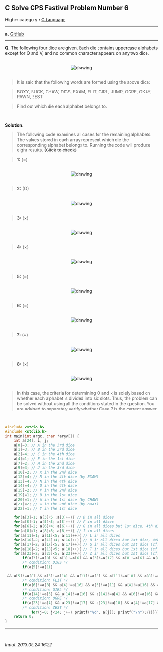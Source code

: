 ## **C Solve CPS Festival Problem Number 6**

Higher category **:** [C Language](https://jb243.github.io/pages/802)

---

**a.** [GitHub](https://github.com/JB243/nate9389/blob/main/C/CPS%20Festival%20Problem%20Number%206)

---

**Q.** The following four dice are given. Each die contains uppercase alphabets except for Q and V, and no common character appears on any two dice.

<br>
<center>
<img src="https://img1.daumcdn.net/thumb/R1280x0/?scode=mtistory2&fname=https%3A%2F%2Ft1.daumcdn.net%2Fcfile%2Ftistory%2F2658904856CA631D10" alt="drawing"/>
</center>
<br>

> It is said that the following words are formed using the above dice:

> BOXY, BUCK, CHAW, DIGS, EXAM, FLIT, GIRL, JUMP, OGRE, OKAY, PAWN, ZEST  

> Find out which die each alphabet belongs to.

<br>

**Solution.**

> The following code examines all cases for the remaining alphabets. The values stored in each array represent which die the corresponding alphabet belongs to. Running the code will produce eight results. **(Click to check)**

> **1:** (×)

<br>
<center>
<img src="https://img1.daumcdn.net/thumb/R1280x0/?scode=mtistory2&fname=https%3A%2F%2Ft1.daumcdn.net%2Fcfile%2Ftistory%2F2259744756CA6C9B26" alt="drawing"/>
</center>
<br>

> **2:** (O)

<br>
<center>
<img src="https://img1.daumcdn.net/thumb/R1280x0/?scode=mtistory2&fname=https%3A%2F%2Ft1.daumcdn.net%2Fcfile%2Ftistory%2F2666ED4B56CA6D7C0F" alt="drawing"/>
</center>
<br>

> **3:** (×)

<br>
<center>
<img src="https://img1.daumcdn.net/thumb/R1280x0/?scode=mtistory2&fname=https%3A%2F%2Ft1.daumcdn.net%2Fcfile%2Ftistory%2F23551E4A56CA6DBB03" alt="drawing"/>
</center>
<br>

> **4:** (×)

<br>
<center>
<img src="https://img1.daumcdn.net/thumb/R1280x0/?scode=mtistory2&fname=https%3A%2F%2Ft1.daumcdn.net%2Fcfile%2Ftistory%2F252A3B4956CA6DFA09" alt="drawing"/>
</center>
<br>

> **5:** (×)

<br>
<center>
<img src="https://img1.daumcdn.net/thumb/R1280x0/?scode=mtistory2&fname=https%3A%2F%2Ft1.daumcdn.net%2Fcfile%2Ftistory%2F265E614256CA6E3D0B" alt="drawing"/>
</center>
<br>

> **6:** (×)

<br>
<center>
<img src="https://img1.daumcdn.net/thumb/R1280x0/?scode=mtistory2&fname=https%3A%2F%2Ft1.daumcdn.net%2Fcfile%2Ftistory%2F264AA24256CA6E7F14" alt="drawing"/>
</center>
<br>

> **7:** (×)

<br>
<center>
<img src="https://img1.daumcdn.net/thumb/R1280x0/?scode=mtistory2&fname=https%3A%2F%2Ft1.daumcdn.net%2Fcfile%2Ftistory%2F2105434356CA6EB926" alt="drawing"/>
</center>
<br>

> **8:** (×)

<br>
<center>
<img src="https://img1.daumcdn.net/thumb/R1280x0/?scode=mtistory2&fname=https%3A%2F%2Ft1.daumcdn.net%2Fcfile%2Ftistory%2F263D533D56CA6EF614" alt="drawing"/>
</center>
<br>

> In this case, the criteria for determining O and × is solely based on whether each alphabet is divided into six slots. Thus, the problem can be solved without using all the conditions stated in the question. You are advised to separately verify whether Case 2 is the correct answer.

<br>

```c
#include <stdio.h>
#include <stdlib.h>
int main(int argc, char *argv[]) {
	int a[24], i, j;
	a[0]=3; // A in the 3rd dice
	a[1]=3; // B in the 3rd dice
	a[2]=4; // C in the 4th dice
	a[4]=1; // E in the 1st dice
	a[7]=2; // H in the 2nd dice
	a[9]=3; // J in the 3rd dice
	a[10]=2; // K in the 2nd dice
	a[12]=4; // M in the 4th dice (by EXAM)
	a[13]=4; // N in the 4th dice
	a[14]=4; // O in the 4th dice
	a[15]=2; // P in the 2nd dice
	a[19]=1; // U in the 1st dice
	a[20]=1; // W in the 1st dice (by CHAW)
	a[21]=2; // X in the 2nd dice (by BOXY)
	a[22]=1; // Y in the 1st dice

	for(a[3]=1; a[3]<5 ;a[3]++){ // D in all dices
	for(a[5]=1; a[5]<5; a[5]++){ // F in all dices
	for(a[6]=2; a[6]<4; a[6]++){ // G in all dices but 1st dice, 4th dice (cf. OGRE)
	for(a[8]=1; a[8]<5; a[8]++){ // I in all dices
	for(a[11]=1; a[11]<5; a[11]++){ // L in all dices
	for(a[16]=2; a[16]<4; a[16]++){ // R in all dices but 1st dice, 4th dice (cf. OGRE)
	for(a[17]=2; a[17]<5; a[17]++){ // S in all dices but 1st dice (cf. ZEST)
	for(a[18]=2; a[18]<5; a[18]++){ // T in all dices but 1st dice (cf. ZEST)
	for(a[23]=2; a[23]<5; a[23]++){ // Z in all dices but 1st dice (cf. ZEST)
		if(a[3]!=a[8] && a[3]!=a[6] && a[3]!=a[17] && a[8]!=a[6] && a[8]!=a[17] && a[6]!=a[17]){
		/* condition: DIGS */
		if(a[5]!=a[11]

 && a[5]!=a[8] && a[5]!=a[18] && a[11]!=a[8] && a[11]!=a[18] && a[8]!=a[18]){
		/* condition: FLIT */
		if(a[6]!=a[8] && a[6]!=a[16] && a[6]!=a[11] && a[8]!=a[16] && a[8]!=a[11] && a[16]!=a[11]){
		/* condition: GIRL */
		if(a[14]!=a[6] && a[14]!=a[16] && a[14]!=a[4] && a[6]!=a[16] && a[6]!=a[4] && a[16]!=a[4]){
		/* condition: OGRE */
		if(a[23]!=a[4] && a[23]!=a[17] && a[23]!=a[18] && a[4]!=a[17] && a[4]!=a[18] && a[17]!=a[18]){
		/* condition: ZEST */
			for(j=0; j<24; j++) printf("%d", a[j]); printf("\n");}}}}}}}}}}}}}}
	return 0;
}
```

---

<br>

*Input: 2013.09.24 16:22*
